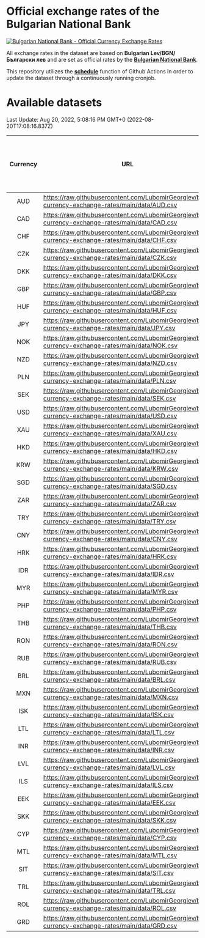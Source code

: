 # Official exchange rates of the Bulgarian National Bank

[![Bulgarian National Bank - Official Currency Exchange Rates](https://github.com/LubomirGeorgiev/bnb-currency-exchange-rates/actions/workflows/update-rates.yml/badge.svg?branch=main)](https://github.com/LubomirGeorgiev/bnb-currency-exchange-rates/actions/workflows/update-rates.yml)

All exchange rates in the dataset are based on **Bulgarian Lev/BGN/Български лев** and are set as official rates by the [**Bulgarian National Bank**](https://www.bnb.bg/Statistics/StExternalSector/StExchangeRates/StERForeignCurrencies/index.htm?toLang=_EN).

This repository utilizes the [**schedule**](https://docs.github.com/en/actions/reference/events-that-trigger-workflows) function of Github Actions in order to update the dataset through a continuously running cronjob.

# Available datasets

<!-- START LINKS (DO NOT EVER FU*ING DELETE THIS COMMENT FOR THE LOVE OF YOUR LIFE!!! IF YOU ARE CURIOS HOW IT WORKS, YOU CAN HAVE A LOOK AT ./src/updateReadme.ts) -->

Last Update: Aug 20, 2022, 5:08:16 PM GMT+0 (2022-08-20T17:08:16.837Z)

| Currency | URL                                                                                             | Number of records | Number of missing days that were filled in |
| :------: | ----------------------------------------------------------------------------------------------- | :---------------: | :----------------------------------------: |
|   AUD    | https://raw.githubusercontent.com/LubomirGeorgiev/bnb-currency-exchange-rates/main/data/AUD.csv |       8236        |                    2547                    |
|   CAD    | https://raw.githubusercontent.com/LubomirGeorgiev/bnb-currency-exchange-rates/main/data/CAD.csv |       8236        |                    2547                    |
|   CHF    | https://raw.githubusercontent.com/LubomirGeorgiev/bnb-currency-exchange-rates/main/data/CHF.csv |       8236        |                    2547                    |
|   CZK    | https://raw.githubusercontent.com/LubomirGeorgiev/bnb-currency-exchange-rates/main/data/CZK.csv |       8236        |                    2547                    |
|   DKK    | https://raw.githubusercontent.com/LubomirGeorgiev/bnb-currency-exchange-rates/main/data/DKK.csv |       8236        |                    2547                    |
|   GBP    | https://raw.githubusercontent.com/LubomirGeorgiev/bnb-currency-exchange-rates/main/data/GBP.csv |       8236        |                    2547                    |
|   HUF    | https://raw.githubusercontent.com/LubomirGeorgiev/bnb-currency-exchange-rates/main/data/HUF.csv |       8236        |                    2547                    |
|   JPY    | https://raw.githubusercontent.com/LubomirGeorgiev/bnb-currency-exchange-rates/main/data/JPY.csv |       8236        |                    2547                    |
|   NOK    | https://raw.githubusercontent.com/LubomirGeorgiev/bnb-currency-exchange-rates/main/data/NOK.csv |       8236        |                    2547                    |
|   NZD    | https://raw.githubusercontent.com/LubomirGeorgiev/bnb-currency-exchange-rates/main/data/NZD.csv |       8236        |                    2547                    |
|   PLN    | https://raw.githubusercontent.com/LubomirGeorgiev/bnb-currency-exchange-rates/main/data/PLN.csv |       8236        |                    2547                    |
|   SEK    | https://raw.githubusercontent.com/LubomirGeorgiev/bnb-currency-exchange-rates/main/data/SEK.csv |       8236        |                    2547                    |
|   USD    | https://raw.githubusercontent.com/LubomirGeorgiev/bnb-currency-exchange-rates/main/data/USD.csv |       8236        |                    2547                    |
|   XAU    | https://raw.githubusercontent.com/LubomirGeorgiev/bnb-currency-exchange-rates/main/data/XAU.csv |       8236        |                    2549                    |
|   HKD    | https://raw.githubusercontent.com/LubomirGeorgiev/bnb-currency-exchange-rates/main/data/HKD.csv |       7936        |                    2458                    |
|   KRW    | https://raw.githubusercontent.com/LubomirGeorgiev/bnb-currency-exchange-rates/main/data/KRW.csv |       7936        |                    2458                    |
|   SGD    | https://raw.githubusercontent.com/LubomirGeorgiev/bnb-currency-exchange-rates/main/data/SGD.csv |       7936        |                    2458                    |
|   ZAR    | https://raw.githubusercontent.com/LubomirGeorgiev/bnb-currency-exchange-rates/main/data/ZAR.csv |       7936        |                    2458                    |
|   TRY    | https://raw.githubusercontent.com/LubomirGeorgiev/bnb-currency-exchange-rates/main/data/TRY.csv |       6418        |                    1988                    |
|   CNY    | https://raw.githubusercontent.com/LubomirGeorgiev/bnb-currency-exchange-rates/main/data/CNY.csv |       6298        |                    1952                    |
|   HRK    | https://raw.githubusercontent.com/LubomirGeorgiev/bnb-currency-exchange-rates/main/data/HRK.csv |       6298        |                    1952                    |
|   IDR    | https://raw.githubusercontent.com/LubomirGeorgiev/bnb-currency-exchange-rates/main/data/IDR.csv |       6298        |                    1952                    |
|   MYR    | https://raw.githubusercontent.com/LubomirGeorgiev/bnb-currency-exchange-rates/main/data/MYR.csv |       6298        |                    1952                    |
|   PHP    | https://raw.githubusercontent.com/LubomirGeorgiev/bnb-currency-exchange-rates/main/data/PHP.csv |       6298        |                    1952                    |
|   THB    | https://raw.githubusercontent.com/LubomirGeorgiev/bnb-currency-exchange-rates/main/data/THB.csv |       6298        |                    1952                    |
|   RON    | https://raw.githubusercontent.com/LubomirGeorgiev/bnb-currency-exchange-rates/main/data/RON.csv |       6239        |                    1934                    |
|   RUB    | https://raw.githubusercontent.com/LubomirGeorgiev/bnb-currency-exchange-rates/main/data/RUB.csv |       6127        |                    1898                    |
|   BRL    | https://raw.githubusercontent.com/LubomirGeorgiev/bnb-currency-exchange-rates/main/data/BRL.csv |       5326        |                    1653                    |
|   MXN    | https://raw.githubusercontent.com/LubomirGeorgiev/bnb-currency-exchange-rates/main/data/MXN.csv |       5326        |                    1653                    |
|   ISK    | https://raw.githubusercontent.com/LubomirGeorgiev/bnb-currency-exchange-rates/main/data/ISK.csv |       5236        |                    1625                    |
|   LTL    | https://raw.githubusercontent.com/LubomirGeorgiev/bnb-currency-exchange-rates/main/data/LTL.csv |       5155        |                    1584                    |
|   INR    | https://raw.githubusercontent.com/LubomirGeorgiev/bnb-currency-exchange-rates/main/data/INR.csv |       4959        |                    1539                    |
|   LVL    | https://raw.githubusercontent.com/LubomirGeorgiev/bnb-currency-exchange-rates/main/data/LVL.csv |       4792        |                    1472                    |
|   ILS    | https://raw.githubusercontent.com/LubomirGeorgiev/bnb-currency-exchange-rates/main/data/ILS.csv |       4233        |                    1318                    |
|   EEK    | https://raw.githubusercontent.com/LubomirGeorgiev/bnb-currency-exchange-rates/main/data/EEK.csv |       4000        |                    1226                    |
|   SKK    | https://raw.githubusercontent.com/LubomirGeorgiev/bnb-currency-exchange-rates/main/data/SKK.csv |       2972        |                    914                     |
|   CYP    | https://raw.githubusercontent.com/LubomirGeorgiev/bnb-currency-exchange-rates/main/data/CYP.csv |       2906        |                    890                     |
|   MTL    | https://raw.githubusercontent.com/LubomirGeorgiev/bnb-currency-exchange-rates/main/data/MTL.csv |       2606        |                    801                     |
|   SIT    | https://raw.githubusercontent.com/LubomirGeorgiev/bnb-currency-exchange-rates/main/data/SIT.csv |       2542        |                    778                     |
|   TRL    | https://raw.githubusercontent.com/LubomirGeorgiev/bnb-currency-exchange-rates/main/data/TRL.csv |       1816        |                    557                     |
|   ROL    | https://raw.githubusercontent.com/LubomirGeorgiev/bnb-currency-exchange-rates/main/data/ROL.csv |       1697        |                    524                     |
|   GRD    | https://raw.githubusercontent.com/LubomirGeorgiev/bnb-currency-exchange-rates/main/data/GRD.csv |        359        |                    107                     |

<!-- END LINKS (DO NOT EVER FU*ING DELETE THIS COMMENT FOR THE LOVE OF YOUR LIFE!!! IF YOU ARE CURIOS HOW IT WORKS, YOU CAN HAVE A LOOK AT ./src/updateReadme.ts) -->
